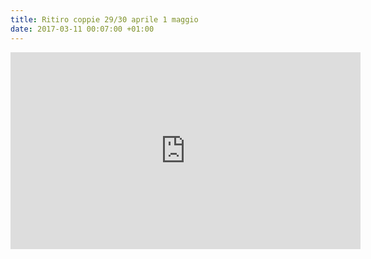 ```yaml
---
title: Ritiro coppie 29/30 aprile 1 maggio
date: 2017-03-11 00:07:00 +01:00
---
```


<iframe width="560" height="315" src="https://www.youtube.com/embed/8baIZPoPl3s" frameborder="0" allowfullscreen></iframe>
